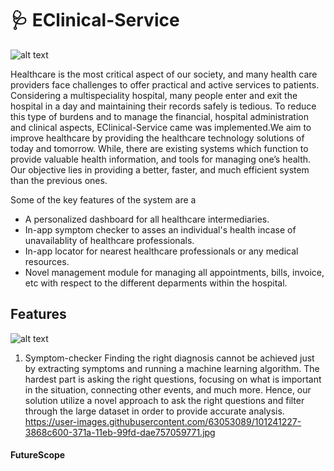 # :stethoscope: EClinical-Service
![alt text](https://user-images.githubusercontent.com/63053089/101241230-3a328980-371a-11eb-8925-81cdccc325a8.jpg)

Healthcare is the most critical aspect of our society, and many health care providers face challenges to offer practical and active services to patients. Considering a multispeciality hospital, many people enter and exit the hospital in a day and maintaining their records safely is tedious. 
To reduce this type of burdens and to manage the financial, hospital administration and clinical aspects, EClinical-Service came was implemented.We aim to improve healthcare by providing the healthcare technology solutions of today and tomorrow. 
While, there are existing systems which function to provide valuable health information, and tools for managing one’s health. 
Our objective lies in providing a better, faster, and much efficient system than the previous ones. 


Some of the key features of the system are a 
- A personalized dashboard for all healthcare intermediaries.
- In-app symptom checker to asses an individual's health incase of unavailablity of healthcare professionals.
- In-app locator for nearest healthcare professionals or any medical resources.
- Novel management module for managing all appointments, bills, invoice, etc with respect to the different deparments within the hospital.
 
 
 ## Features
 ![alt text](https://user-images.githubusercontent.com/63053089/101241215-33a41200-371a-11eb-8acd-b02d6e715e0f.jpg)
 
 1. Symptom-checker
Finding the right diagnosis cannot be achieved just by extracting symptoms and running a machine learning algorithm. The hardest part is asking the right questions, focusing on what is important in the situation, connecting other events, and much more. Hence, our solution utilize a novel approach to ask the right questions and filter through the large dataset in order to provide accurate analysis.
https://user-images.githubusercontent.com/63053089/101241227-3868c600-371a-11eb-99fd-dae757059771.jpg

#### FutureScope
